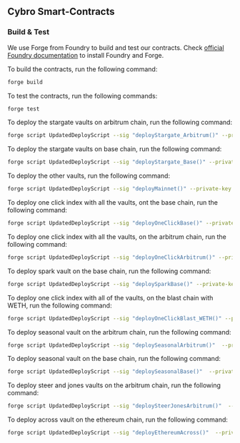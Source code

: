 ## Cybro Smart-Contracts

### Build & Test
We use Forge from Foundry to build and test our contracts. Check [official Foundry documentation](https://book.getfoundry.sh/getting-started/installation) to install Foundry and Forge.

To build the contracts, run the following command:
```bash
forge build
```

To test the contracts, run the following commands:
```bash
forge test
```

To deploy the stargate vaults on arbitrum chain, run the following command:
```bash
forge script UpdatedDeployScript --sig "deployStargate_Arbitrum()" --private-key <your_private_key>
```

To deploy the stargate vaults on base chain, run the following command:
```bash
forge script UpdatedDeployScript --sig "deployStargate_Base()" --private-key <your_private_key>
```

To deploy the other vaults, run the following command:
```bash
forge script UpdatedDeployScript --sig "deployMainnet()" --private-key <your_private_key> --rpc-url <your_rpc_url>
```

To deploy one click index with all the vaults, ont the base chain, run the following command:
```bash
forge script UpdatedDeployScript --sig "deployOneClickBase()" --private-key <your_private_key> --rpc-url <your_base_rpc_url>
```

To deploy one click index with all the vaults, on the arbitrum chain, run the following command:
```bash
forge script UpdatedDeployScript --sig "deployOneClickArbitrum()" --private-key <your_private_key> --rpc-url <your_arbitrum_rpc_url>
```

To deploy spark vault on the base chain, run the following command:
```bash
forge script UpdatedDeployScript --sig "deploySparkBase()" --private-key <your_private_key> --rpc-url <your_base_rpc_url>
```

To deploy one click index with all of the vaults, on the blast chain with WETH, run the following command:
```bash
forge script UpdatedDeployScript --sig "deployOneClickBlast_WETH()" --private-key <your_private_key> --rpc-url <your_blast_rpc_url>
```

To deploy seasonal vault on the arbitrum chain, run the following command:
```bash
forge script UpdatedDeployScript --sig "deploySeasonalArbitrum()"  --private-key <your_private_key> --rpc-url <your_arbitrum_rpc_url>
```

To deploy seasonal vault on the base chain, run the following command:
```bash
forge script UpdatedDeployScript --sig "deploySeasonalBase()"  --private-key <your_private_key> --rpc-url <your_arbitrum_rpc_url>
```

To deploy steer and jones vaults on the arbitrum chain, run the following command:
```bash
forge script UpdatedDeployScript --sig "deploySteerJonesArbitrum()"  --private-key <your_private_key> --rpc-url <your_arbitrum_rpc_url>
```

To deploy across vault on the ethereum chain, run the following command:
```bash
forge script UpdatedDeployScript --sig "deployEthereumAcross()"  --private-key <your_private_key> --rpc-url <your_ethereum_rpc_url>
```